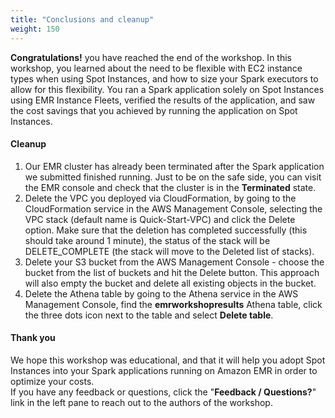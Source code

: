 ```yaml
---
title: "Conclusions and cleanup"
weight: 150
---
```


**Congratulations!** you have reached the end of the workshop. In this workshop, you learned about the need to be flexible with EC2 instance types when using Spot Instances, and how to size your Spark executors to allow for this flexibility. You ran a Spark application solely on Spot Instances using EMR Instance Fleets, verified the results of the application, and saw the cost savings that you achieved by running the application on Spot Instances.

#### Cleanup

1. Our EMR cluster has already been terminated after the Spark application we submitted finished running. Just to be on the safe side, you can visit the EMR console and check that the cluster is in the **Terminated** state.
2. Delete the VPC you deployed via CloudFormation, by going to the CloudFormation service in the AWS Management Console, selecting the VPC stack (default name is Quick-Start-VPC) and click the Delete option. Make sure that the deletion has completed successfully (this should take around 1 minute), the status of the stack will be DELETE_COMPLETE (the stack will move to the Deleted list of stacks).
3. Delete your S3 bucket from the AWS Management Console - choose the bucket from the list of buckets and hit the Delete button. This approach will also empty the bucket and delete all existing objects in the bucket.
4. Delete the Athena table by going to the Athena service in the AWS Management Console, find the **emrworkshopresults** Athena table, click the three dots icon next to the table and select **Delete table**.

#### Thank you

We hope this workshop was educational, and that it will help you adopt Spot Instances into your Spark applications running on Amazon EMR in order to optimize your costs.\
If you have any feedback or questions, click the "**Feedback / Questions?**" link in the left pane to reach out to the authors of the workshop.